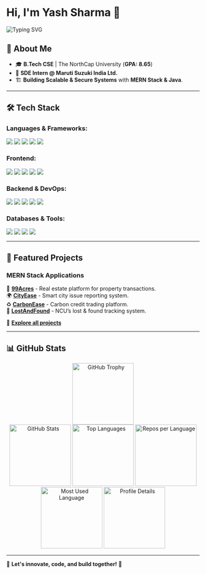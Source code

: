 # Hi, I'm Yash Sharma 👋  

![Typing SVG](https://readme-typing-svg.herokuapp.com?font=Fira+Code&pause=1000&color=F7B42C&width=600&lines=Full+Stack+Developer;Building+Scalable+Tech;Tech+Enthusiast+%7C+Problem+Solver)  

## 🚀 About Me  

- 🎓 **B.Tech CSE** | The NorthCap University (**GPA: 8.65**)  
- 💼 **SDE Intern @ Maruti Suzuki India Ltd.**  
- 🏗 **Building Scalable & Secure Systems** with **MERN Stack & Java**.

---  

## 🛠 Tech Stack  

### **Languages & Frameworks:**  
<p align="left">
  <img src="https://img.shields.io/badge/C-%2300599C.svg?style=for-the-badge&logo=c&logoColor=white" />
  <img src="https://img.shields.io/badge/C%23-%23239120.svg?style=for-the-badge&logo=c-sharp&logoColor=white" />
  <img src="https://img.shields.io/badge/Java-%23ED8B00.svg?style=for-the-badge&logo=java&logoColor=white" />
  <img src="https://img.shields.io/badge/Python-%2314354C.svg?style=for-the-badge&logo=python&logoColor=white" />
  <img src="https://img.shields.io/badge/TypeScript-%23007ACC.svg?style=for-the-badge&logo=typescript&logoColor=white" />
</p>

### **Frontend:**  
<p align="left">
  <img src="https://img.shields.io/badge/HTML5-%23E34F26.svg?style=for-the-badge&logo=html5&logoColor=white" />
  <img src="https://img.shields.io/badge/CSS3-%231572B6.svg?style=for-the-badge&logo=css3&logoColor=white" />
  <img src="https://img.shields.io/badge/JavaScript-%23F7DF1E.svg?style=for-the-badge&logo=javascript&logoColor=black" />
  <img src="https://img.shields.io/badge/React-%2361DAFB.svg?style=for-the-badge&logo=react&logoColor=black" />
  <img src="https://img.shields.io/badge/React%20Native-%2361DAFB.svg?style=for-the-badge&logo=react&logoColor=black" />
</p>

### **Backend & DevOps:**  
<p align="left">
  <img src="https://img.shields.io/badge/Node.js-%23339933.svg?style=for-the-badge&logo=node.js&logoColor=white" />
  <img src="https://img.shields.io/badge/Express.js-%23000000.svg?style=for-the-badge&logo=express&logoColor=white" />
  <img src="https://img.shields.io/badge/Spring%20Boot-%236DB33F.svg?style=for-the-badge&logo=spring-boot&logoColor=white" />
  <img src="https://img.shields.io/badge/Microservices-%23FF7F50.svg?style=for-the-badge" />
  <img src="https://img.shields.io/badge/Docker-%230db7ed.svg?style=for-the-badge&logo=docker&logoColor=white" />
</p>

### **Databases & Tools:**  
<p align="left">
  <img src="https://img.shields.io/badge/MongoDB-%2347A248.svg?style=for-the-badge&logo=mongodb&logoColor=white" />
  <img src="https://img.shields.io/badge/MySQL-%234479A1.svg?style=for-the-badge&logo=mysql&logoColor=white" />
  <img src="https://img.shields.io/badge/PL%2FSQL-%234A8F4D.svg?style=for-the-badge&logo=oracle&logoColor=white" />
  <img src="https://img.shields.io/badge/ELK%20Stack-%23000000.svg?style=for-the-badge&logo=elastic-stack&logoColor=white" />
</p>

---  

## 🔗 Featured Projects  

### **MERN Stack Applications**  
🚀 [**99Acres**](https://github.com/YashSharma10/99Acres) - Real estate platform for property transactions.  
🌍 [**CityEase**](https://github.com/YashSharma10/CityEase) - Smart city issue reporting system.  
♻️ [**CarbonEase**](https://github.com/YashSharma10/CarbonEase) - Carbon credit trading platform.  
🏫 [**LostAndFound**](https://github.com/YashSharma10/LostAndFound) - NCU’s lost & found tracking system.  

📂 **[Explore all projects](https://github.com/YashSharma10?tab=repositories)**  

---  

## 📊 GitHub Stats  
<div align="center">  
  <img src="https://github-profile-trophy.vercel.app/?username=YashSharma10&theme=radical" height="160" alt="GitHub Trophy" />  
  <br>
  <img src="https://github-readme-stats.vercel.app/api?username=YashSharma10&show_icons=true&theme=dracula&hide_border=true" height="160" alt="GitHub Stats" />  
  <img src="https://github-readme-stats.vercel.app/api/top-langs/?username=YashSharma10&layout=compact&theme=dracula&hide_border=true" height="160" alt="Top Languages" />  
  
  <img src="https://github-profile-summary-cards.vercel.app/api/cards/repos-per-language?username=YashSharma10&theme=radical" height="160" alt="Repos per Language" />  
  <img src="https://github-profile-summary-cards.vercel.app/api/cards/most-commit-language?username=YashSharma10&theme=radical" height="160" alt="Most Used Language" />  
  <img src="https://github-profile-summary-cards.vercel.app/api/cards/profile-details?username=YashSharma10&theme=radical" height="160" alt="Profile Details" />  
</div> 

---  

🔹 **Let's innovate, code, and build together!** 🚀
